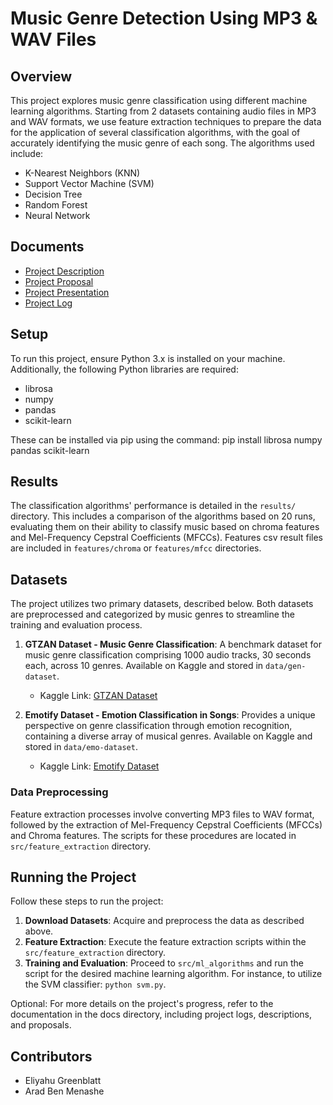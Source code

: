 # Music Genre Detection Using MP3 & WAV Files

## Overview

This project explores music genre classification using different machine learning algorithms. Starting from 2 datasets containing audio files in MP3 and WAV formats, we use feature extraction techniques to prepare the data for the application of several classification algorithms, with the goal of accurately identifying the music genre of each song. The algorithms used include:

- K-Nearest Neighbors (KNN)
- Support Vector Machine (SVM)
- Decision Tree
- Random Forest
- Neural Network

## Documents

- [Project Description](/docs/Project_Description.png)
- [Project Proposal](/docs/Project_Proposal.pdf)
- [Project Presentation](/docs/Project_Presentation.pdf)
- [Project Log](/docs/Project_Log.txt)

## Setup

To run this project, ensure Python 3.x is installed on your machine. Additionally, the following Python libraries are required:

- librosa
- numpy
- pandas
- scikit-learn

These can be installed via pip using the command:
pip install librosa numpy pandas scikit-learn

## Results

The classification algorithms' performance is detailed in the `results/` directory. This includes a comparison of the algorithms based on 20 runs, evaluating them on their ability to classify music based on chroma features and Mel-Frequency Cepstral Coefficients (MFCCs). Features csv result files are included in `features/chroma` or `features/mfcc` directories.

## Datasets

The project utilizes two primary datasets, described below. Both datasets are preprocessed and categorized by music genres to streamline the training and evaluation process.

1. **GTZAN Dataset - Music Genre Classification**: A benchmark dataset for music genre classification comprising 1000 audio tracks, 30 seconds each, across 10 genres. Available on Kaggle and stored in `data/gen-dataset`.

   - Kaggle Link: [GTZAN Dataset](https://www.kaggle.com/datasets/andradaolteanu/gtzan-dataset-music-genre-classification)

2. **Emotify Dataset - Emotion Classification in Songs**: Provides a unique perspective on genre classification through emotion recognition, containing a diverse array of musical genres. Available on Kaggle and stored in `data/emo-dataset`.
   - Kaggle Link: [Emotify Dataset](https://www.kaggle.com/datasets/yash9439/emotify-emotion-classificaiton-in-songs)

### Data Preprocessing

Feature extraction processes involve converting MP3 files to WAV format, followed by the extraction of Mel-Frequency Cepstral Coefficients (MFCCs) and Chroma features. The scripts for these procedures are located in `src/feature_extraction` directory.

## Running the Project

Follow these steps to run the project:

1. **Download Datasets**: Acquire and preprocess the data as described above.
2. **Feature Extraction**: Execute the feature extraction scripts within the `src/feature_extraction` directory.
3. **Training and Evaluation**: Proceed to `src/ml_algorithms` and run the script for the desired machine learning algorithm. For instance, to utilize the SVM classifier: `python svm.py`.

Optional: For more details on the project's progress, refer to the documentation in the docs directory, including project logs, descriptions, and proposals.

## Contributors

- Eliyahu Greenblatt
- Arad Ben Menashe
